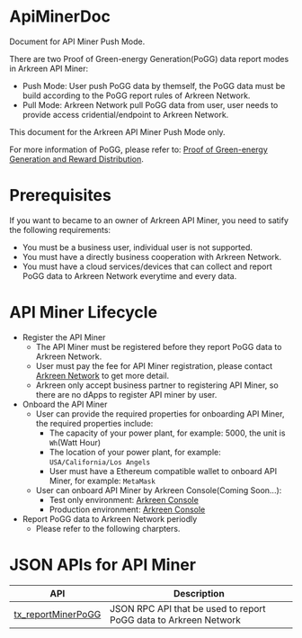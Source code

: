 # ApiMinerDoc

Document for API Miner Push Mode.

There are two Proof of Green-energy Generation(PoGG) data report modes in Arkreen API Miner:
* Push Mode: User push PoGG data by themself, the PoGG data must be build according to the PoGG report rules of Arkreen Network.
* Pull Mode: Arkreen Network pull PoGG data from user, user needs to provide access cridential/endpoint to Arkreen Network.

This document for the Arkreen API Miner Push Mode only.

For more information of PoGG, please refer to: [Proof of Green-energy Generation and Reward Distribution](https://docs.arkreen.com/technical-details/proof-of-green-energy-generation).




# Prerequisites

If you want to became to an owner of Arkreen API Miner, you need to satify the following requirements:
* You must be a business user, individual user is not supported.
* You must have a directly business cooperation with Arkreen Network.
* You must have a cloud services/devices that can collect and report PoGG data to Arkreen Network everytime and every data.




# API Miner Lifecycle

* Register the API Miner
    * The API Miner must be registered before they report PoGG data to Arkreen Network.
    * User must pay the fee for API Miner registration, please contact [Arkreen Network](info@arkreen.com) to get more detail.
    * Arkreen only accept business partner to registering API Miner, so there are no dApps to register API miner by user.
* Onboard the API Miner
    * User can provide the required properties for onboarding API Miner, the required properties include:
        * The capacity of your power plant, for example: 5000, the unit is `Wh`(Watt Hour)
        * The location of your power plant, for example: `USA/California/Los Angels`
        * User must have a Ethereum compatible wallet to onboard API Miner, for example: `MetaMask`
    * User can onboard API Miner by Arkreen Console(Coming Soon...):
        * Test only environment: [Arkreen Console](https://pre.console.arkreen.work/)
        * Production environment: [Arkreen Console](https://testconsole.arkreen.com/)
* Report PoGG data to Arkreen Network periodly
    * Please refer to the following charpters.




# JSON APIs for API Miner

| API                                                | Description                                                      |
| -------------------------------------------------- | ---------------------------------------------------------------- |
| [tx_reportMinerPoGG](./docs/tx_reportMinerPoGG.md) | JSON RPC API that be used to report PoGG data to Arkreen Network |


